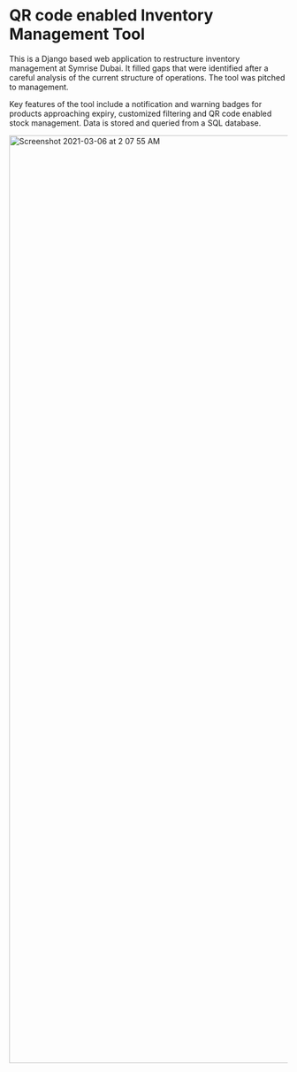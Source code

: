 # QR code enabled Inventory Management Tool

This is a Django based web application to restructure inventory management at Symrise Dubai. It filled gaps that were identified after a careful analysis of the current structure of operations. The tool was pitched to management.

Key features of the tool include a notification and warning badges for products approaching expiry, customized filtering and QR code
enabled stock management. Data is stored and queried from a SQL database.



<img width="1677" alt="Screenshot 2021-03-06 at 2 07 55 AM" src="https://user-images.githubusercontent.com/65855287/110203054-cf7c1180-7e20-11eb-80c8-3f43e9dec209.png">


